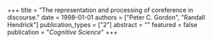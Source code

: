+++
title = "The representation and processing of coreference in discourse."
date = 1998-01-01
authors = ["Peter C. Gordon", "Randall Hendrick"]
publication_types = ["2"]
abstract = ""
featured = false
publication = "*Cognitive Science*"
+++

